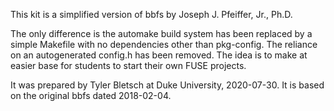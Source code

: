 This kit is a simplified version of bbfs by Joseph J. Pfeiffer, Jr., Ph.D.

The only difference is the automake build system has been replaced by a simple Makefile with no dependencies other
than pkg-config. The reliance on an autogenerated config.h has been removed. The idea is to make at easier base 
for students to start their own FUSE projects.

It was prepared by Tyler Bletsch at Duke University, 2020-07-30. It is based on the original bbfs dated 2018-02-04.